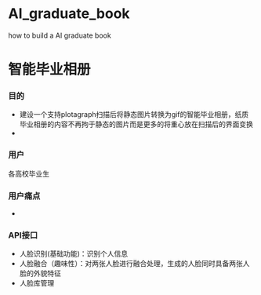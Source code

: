 # AI_graduate_book
how to build a AI graduate book
# 智能毕业相册
### 目的
- 建设一个支持plotagraph扫描后将静态图片转换为gif的智能毕业相册，纸质毕业相册的内容不再拘于静态的图片而是更多的将重心放在扫描后的界面变换
- 

### 用户
各高校毕业生

### 用户痛点
- 

### API接口
- 人脸识别(基础功能)：识别个人信息
- 人脸融合（趣味性）：对两张人脸进行融合处理，生成的人脸同时具备两张人脸的外貌特征
- 人脸库管理
